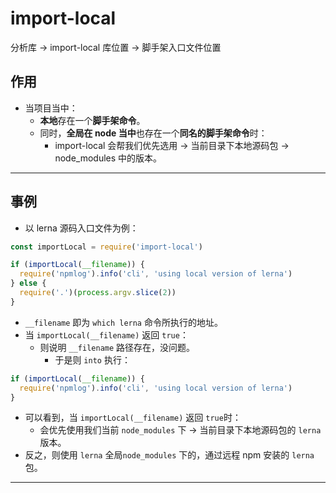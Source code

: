 # import-local

分析库 -> import-local
库位置 -> 脚手架入口文件位置

## 作用

- 当项目当中：
  - **本地**存在一个**脚手架命令**。
  - 同时，**全局在 node 当中**也存在一个**同名的脚手架命令**时：
    - import-local 会帮我们优先选用 -> 当前目录下本地源码包 ->  node_modules 中的版本。

---

## 事例

- 以 lerna 源码入口文件为例：

```js
const importLocal = require('import-local')

if (importLocal(__filename)) {
  require('npmlog').info('cli', 'using local version of lerna')
} else {
  require('.')(process.argv.slice(2))
}
```

- `__filename` 即为 `which lerna` 命令所执行的地址。
- 当 `importLocal(__filename)` 返回 `true`：
  - 则说明 `__filename` 路径存在，没问题。
    - 于是则 `into` 执行：

```js
if (importLocal(__filename)) {
  require('npmlog').info('cli', 'using local version of lerna')
}
```

- 可以看到，当 `importLocal(__filename)` 返回 `true`时：
  - 会优先使用我们当前 `node_modules` 下 -> 当前目录下本地源码包的 `lerna` 版本。
- 反之，则使用 `lerna` 全局`node_modules` 下的，通过远程 npm 安装的 `lerna` 包。

---
